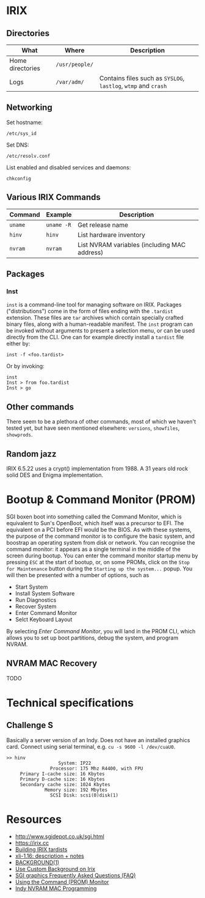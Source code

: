 # IRIX
## Directories
| What | Where | Description |
|------|-------|-------------|
| Home directories | `/usr/people/` |
| Logs | `/var/adm/` | Contains files such as `SYSLOG`, `lastlog`, `wtmp` and `crash` | 

## Networking
Set hostname:

`/etc/sys_id`

Set DNS:

`/etc/resolv.conf`

List enabled and disabled services and daemons:

`chkconfig`

## Various IRIX Commands
| Command | Example | Description |
|---------|---------|-------------|
| `uname` | `uname -R` | Get release name |
| `hinv` | `hinv` | List hardware inventory |
| `nvram` | `nvram` | List NVRAM variables (including MAC address) |

## Packages
### Inst
`inst` is a command-line tool for managing software on IRIX. Packages ("distributions") come in the form of files ending with the `.tardist` extension. These files are `tar` archives which contain specially crafted binary files, along with a human-readable manifest. The `inst` program can be invoked without arguments to present a selection menu, or can be used directly from the CLI. 
One can for example directly install a `tardist` file either by:
```
inst -f <foo.tardist>
``` 
Or by invoking:
```
inst
Inst > from foo.tardist
Inst > go
```
## Other commands
There seem to be a plethora of other commands, most of which we haven't tested yet, but have seen mentioned elsewhere:
`versions`, `showfiles`, `showprods`.

## Random jazz
IRIX 6.5.22 uses a crypt() implementation from 1988. A 31 years old
rock solid DES and Enigma implementation.

# Bootup & Command Monitor (PROM)
SGI boxen boot into something called the Command Monitor, which is equivalent to Sun's OpenBoot, which itself was a precursor to EFI. The equivalent on a PCI before EFI would be the BIOS. As with these systems, the purpose of the command monitor is to configure the basic system, and boostrap an operating system from disk or network. You can recognise the command monitor: it appears as a single terminal in the middle of the screen during bootup. You can enter the command monitor startup menu by pressing `ESC` at the start of bootup, or, on some PROMs, click on the `Stop for Maintenance` button during the `Starting up the system...` popup. You will then be presented with a  number of options, such as

* Start System
* Install System Software
* Run Diagnostics
* Recover System
* Enter Command Monitor
* Selct Keyboard Layout

By selecting *Enter Command Monitor*, you will land in the PROM CLI, which allows you to set up boot partitions, debug the system, and program NVRAM.

## NVRAM MAC Recovery
TODO

# Technical specifications
## Challenge S
Basically a server version of an Indy. Does not have an installed graphics card.
Connect using serial terminal, e.g. `cu -s 9600 -l /dev/cuaU0`.

```
>> hinv
                   System: IP22
                Processor: 175 Mhz R4400, with FPU
     Primary I-cache size: 16 Kbytes
     Primary D-cache size: 16 Kbytes
     Secondary cache size: 1024 Kbytes
              Memory size: 192 Mbytes
                SCSI Disk: scsi(0)disk(1)
```
# Resources
* http://www.sgidepot.co.uk/sgi.html
* https://irix.cc
* [Building IRIX tardists](https://vanalboom.org/node/7)
* [xli-1.16: description + notes](https://web.archive.org/web/20100120130550/http://freeware.sgi.com/Installable/xli-1.16-sgipl1.html)
* [BACKGROUND(1)](http://nixdoc.net/man-pages/IRIX/man1/background.1.html)
* [Use Custom Background on Irix](https://wiki.preterhuman.net/Use_Custom_Background_on_Irix)
* [SGI graphics Frequently Asked Questions (FAQ)](https://www.opennet.ru/docs/FAQ/OS/SGI/graphics.html)
* [Using the Command (PROM) Monitor](http://csweb.cs.wfu.edu/~torgerse/Kokua/SGI/007-2859-021/sgi_html/ch09.html)
* [Indy NVRAM MAC Programming](https://wiki.preterhuman.net/Indy_NVRAM_reprogramming)
